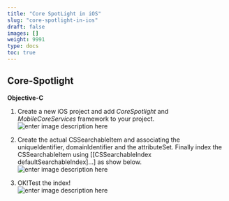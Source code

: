 ```yaml
---
title: "Core SpotLight in iOS"
slug: "core-spotlight-in-ios"
draft: false
images: []
weight: 9991
type: docs
toc: true
---
```


## Core-Spotlight
**Objective-C** 

1. Create a new iOS project and add *CoreSpotlight* and *MobileCoreServices* framework to your project.
![enter image description here][1]

 2. Create the actual CSSearchableItem and associating the uniqueIdentifier, domainIdentifier and the attributeSet. Finally index the CSSearchableItem using [[CSSearchableIndex defaultSearchableIndex]...] as show below.
![enter image description here][2]

 3. OK!Test the index!    
![enter image description here][3]


  [1]: http://i.stack.imgur.com/7HUAH.png
  [2]: http://i.stack.imgur.com/Glctb.png
  [3]: http://i.stack.imgur.com/LTPGF.png

